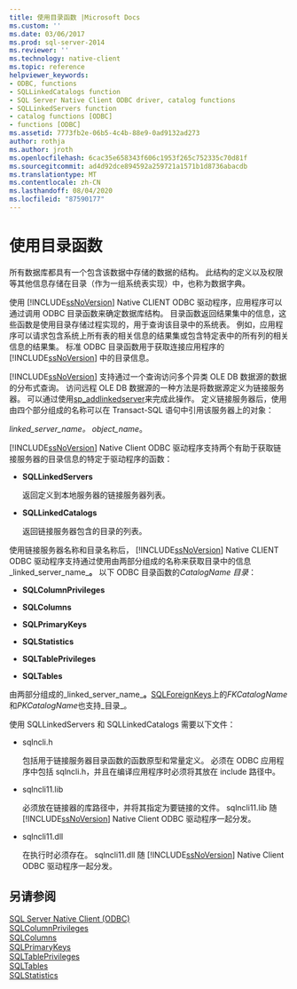 ```yaml
---
title: 使用目录函数 |Microsoft Docs
ms.custom: ''
ms.date: 03/06/2017
ms.prod: sql-server-2014
ms.reviewer: ''
ms.technology: native-client
ms.topic: reference
helpviewer_keywords:
- ODBC, functions
- SQLLinkedCatalogs function
- SQL Server Native Client ODBC driver, catalog functions
- SQLLinkedServers function
- catalog functions [ODBC]
- functions [ODBC]
ms.assetid: 7773fb2e-06b5-4c4b-88e9-0ad9132ad273
author: rothja
ms.author: jroth
ms.openlocfilehash: 6cac35e658343f606c1953f265c752335c70d81f
ms.sourcegitcommit: ad4d92dce894592a259721a1571b1d8736abacdb
ms.translationtype: MT
ms.contentlocale: zh-CN
ms.lasthandoff: 08/04/2020
ms.locfileid: "87590177"
---
```

# <a name="using-catalog-functions"></a>使用目录函数
  所有数据库都具有一个包含该数据中存储的数据的结构。 此结构的定义以及权限等其他信息存储在目录（作为一组系统表实现）中，也称为数据字典。  
  
 使用 [!INCLUDE[ssNoVersion](../../../includes/ssnoversion-md.md)] Native CLIENT ODBC 驱动程序，应用程序可以通过调用 ODBC 目录函数来确定数据库结构。 目录函数返回结果集中的信息，这些函数是使用目录存储过程实现的，用于查询该目录中的系统表。 例如，应用程序可以请求包含系统上所有表的相关信息的结果集或包含特定表中的所有列的相关信息的结果集。 标准 ODBC 目录函数用于获取连接应用程序的 [!INCLUDE[ssNoVersion](../../../includes/ssnoversion-md.md)] 中的目录信息。  
  
 [!INCLUDE[ssNoVersion](../../../includes/ssnoversion-md.md)] 支持通过一个查询访问多个异类 OLE DB 数据源的数据的分布式查询。 访问远程 OLE DB 数据源的一种方法是将数据源定义为链接服务器。 可以通过使用[sp_addlinkedserver](/sql/relational-databases/system-stored-procedures/sp-addlinkedserver-transact-sql)来完成此操作。 定义链接服务器后，使用由四个部分组成的名称可以在 Transact-SQL 语句中引用该服务器上的对象：  
  
 *linked_server_name。 object_name*。  
  
 [!INCLUDE[ssNoVersion](../../../includes/ssnoversion-md.md)] Native Client ODBC 驱动程序支持两个有助于获取链接服务器的目录信息的特定于驱动程序的函数：  
  
-   **SQLLinkedServers**  
  
     返回定义到本地服务器的链接服务器列表。  
  
-   **SQLLinkedCatalogs**  
  
     返回链接服务器包含的目录的列表。  
  
 使用链接服务器名称和目录名称后， [!INCLUDE[ssNoVersion](../../../includes/ssnoversion-md.md)] Native CLIENT ODBC 驱动程序支持通过使用由两部分组成的名称来获取目录中的信息_linked_server_name_**。** 以下 ODBC 目录函数的*CatalogName* _目录_：  
  
-   **SQLColumnPrivileges**  
  
-   **SQLColumns**  
  
-   **SQLPrimaryKeys**  
  
-   **SQLStatistics**  
  
-   **SQLTablePrivileges**  
  
-   **SQLTables**  
  
 由两部分组成的_linked_server_name_**。**[SQLForeignKeys](../../native-client-odbc-api/sqlforeignkeys.md)上的*FKCatalogName*和*PKCatalogName*也支持_目录_。  
  
 使用 SQLLinkedServers 和 SQLLinkedCatalogs 需要以下文件：  
  
-   sqlncli.h  
  
     包括用于链接服务器目录函数的函数原型和常量定义。 必须在 ODBC 应用程序中包括 sqlncli.h，并且在编译应用程序时必须将其放在 include 路径中。  
  
-   sqlncli11.lib  
  
     必须放在链接器的库路径中，并将其指定为要链接的文件。 sqlncli11.lib 随 [!INCLUDE[ssNoVersion](../../../includes/ssnoversion-md.md)] Native Client ODBC 驱动程序一起分发。  
  
-   sqlncli11.dll  
  
     在执行时必须存在。 sqlncli11.dll 随 [!INCLUDE[ssNoVersion](../../../includes/ssnoversion-md.md)] Native Client ODBC 驱动程序一起分发。  
  
## <a name="see-also"></a>另请参阅  
 [SQL Server Native Client &#40;ODBC&#41;](sql-server-native-client-odbc.md)   
 [SQLColumnPrivileges](../../native-client-odbc-api/sqlcolumnprivileges.md)   
 [SQLColumns](../../native-client-odbc-api/sqlcolumns.md)   
 [SQLPrimaryKeys](../../native-client-odbc-api/sqlprimarykeys.md)   
 [SQLTablePrivileges](../../native-client-odbc-api/sqltableprivileges.md)   
 [SQLTables](../../native-client-odbc-api/sqltables.md)   
 [SQLStatistics](../../statistics/statistics.md)  
  
  
